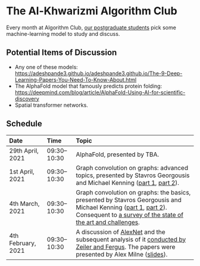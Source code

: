 # The Al-Khwarizmi Algorithm Club

Every month at Algorithm Club, [our postgraduate students](http://csvision.swansea.ac.uk/index.php?n=Site.People#pgr) pick some machine-learning model to study and discuss.

## Potential Items of Discussion

* Any one of these models: https://adeshpande3.github.io/adeshpande3.github.io/The-9-Deep-Learning-Papers-You-Need-To-Know-About.html
* The AlphaFold model that famously predicts protein folding: https://deepmind.com/blog/article/AlphaFold-Using-AI-for-scientific-discovery
* Spatial transformer networks.

## Schedule

|Date|Time|Topic|
|:---|:---|:----|
29th April, 2021 | 09:30&ndash;10:30 | AlphaFold, presented by TBA.
1st April, 2021 | 09:30&ndash;10:30 | Graph convolution on graphs: advanced topics, presented by Stavros Georgousis and Michael Kenning ([part 1](docs/Algorithm%20Club/Advanced%20Deep%20Learning%20on%20Graphs,%20Part%201,%20Stavros.pptx), [part 2](docs/Algorithm%20Club/Advanced%20Deep%20Learning%20on%20Graphs,%20Part%202,%20Michael.pptx)).
4th March, 2021 | 09:30&ndash;10:30 | Graph convolution on graphs: the basics, presented by Stavros Georgousis and Michael Kenning ([part 1](docs/Algorithm%20Club/Deep%20Learning%20on%20Graphs,%20Part%201,%20Michael.pptx), [part 2](docs/Algorithm%20Club/Deep%20Learning%20on%20Graphs,%20Part%202,%20Stavros.pptx)). Consequent to [a survey of the state of the art and challenges](https://doi.org/10.1109/ACCESS.2021.3055280).
4th February, 2021 | 09:30&ndash;10:30 | A discussion of [AlexNet](https://papers.nips.cc/paper/4824-imagenet-classification-with-deep-convolutional-neural-networks.pdf) and the subsequent analysis of it [conducted by Zeiler and Fergus](https://arxiv.org/pdf/1311.2901v3.pdf). The papers were presented by Alex Milne ([slides](docs/Algorithm%20Club/CNNs_Alex.pptx)).